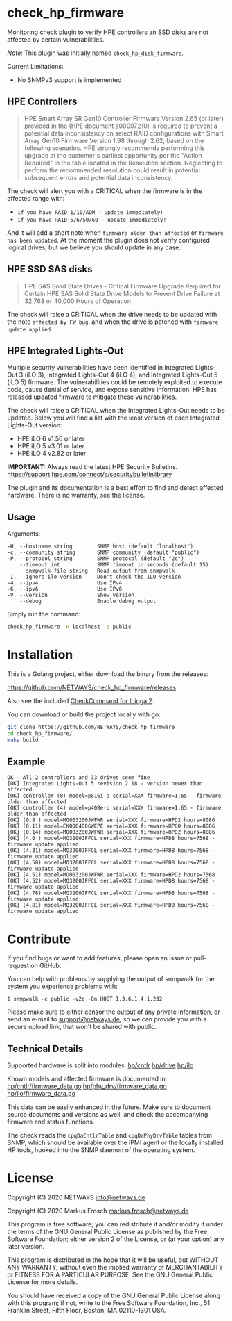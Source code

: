 # check_hp_firmware

Monitoring check plugin to verify HPE controllers an SSD disks are not affected by certain vulnerabilities.

*Note:* This plugin was initially named `check_hp_disk_firmware`.

Current Limitations:

* No SNMPv3 support is implemented

## HPE Controllers

> HPE Smart Array SR Gen10 Controller Firmware Version 2.65 (or later) provided in the (HPE document a00097210) is
> required to prevent a potential data inconsistency on select RAID configurations with Smart Array Gen10 Firmware
> Version 1.98 through 2.62, based on the following scenarios. HPE strongly recommends performing this upgrade at the
> customer's earliest opportunity per the "Action Required" in the table located in the Resolution section.
> Neglecting to perform the recommended resolution could result in potential subsequent errors and potential data
> inconsistency.

The check will alert you with a CRITICAL when the firmware is in the affected range with:

* `if you have RAID 1/10/ADM - update immediately!`
* `if you have RAID 5/6/50/60 - update immediately!`

And it will add a short note when `firmware older than affected` or `firmware has been updated`. At the moment the
plugin does not verify configured logical drives, but we believe you should update in any case.

## HPE SSD SAS disks

> HPE SAS Solid State Drives - Critical Firmware Upgrade Required for Certain HPE SAS Solid State Drive Models to
> Prevent Drive Failure at 32,768 or 40,000 Hours of Operation

The check will raise a CRITICAL when the drive needs to be updated with the note `affected by FW bug`, and when
the drive is patched with `firmware update applied`.

## HPE Integrated Lights-Out

Multiple security vulnerabilities have been identified in Integrated Lights-Out 3 (iLO 3),
Integrated Lights-Out 4 (iLO 4), and Integrated Lights-Out 5 (iLO 5) firmware. The vulnerabilities could be remotely
exploited to execute code, cause denial of service, and expose sensitive information. HPE has released updated
firmware to mitigate these vulnerabilities.

The check will raise a CRITICAL when the Integrated Lights-Out needs to be updated. Below you will find a list with
the least version of each Integrated Lights-Out version:

- HPE iLO 6 v1.56 or later
- HPE iLO 5 v3.01 or later
- HPE iLO 4 v2.82 or later

**IMPORTANT:** Always read the latest HPE Security Bulletins. https://support.hpe.com/connect/s/securitybulletinlibrary

The plugin and its documentation is a best effort to find and detect affected hardware. There is no warranty, see the license.

## Usage

Arguments:

```
-H, --hostname string        SNMP host (default "localhost")
-c, --community string       SNMP community (default "public")
-P, --protocol string        SNMP protocol (default "2c")
    --timeout int            SNMP timeout in seconds (default 15)
    --snmpwalk-file string   Read output from snmpwalk
-I, --ignore-ilo-version     Don't check the ILO version
-4, --ipv4                   Use IPv4
-6, --ipv6                   Use IPv6
-V, --version                Show version
    --debug                  Enable debug output
```

Simply run the command:

```bash
check_hp_firmware -H localhost -c public
```

# Installation

This is a Golang project, either download the binary from the releases:

https://github.com/NETWAYS/check_hp_firmware/releases

Also see the included [CheckCommand for Icinga 2](icinga2.conf).

You can download or build the project locally with go:

```bash
git clone https://github.com/NETWAYS/check_hp_firmware
cd check_hp_firmware/
make build
```

## Example

    OK - All 2 controllers and 33 drives seem fine
    [OK] Integrated Lights-Out 5 revision 2.18 - version newer than affected
    [OK] controller (0) model=p816i-a serial=XXX firmware=1.65 - firmware older than affected
    [OK] controller (4) model=p408e-p serial=XXX firmware=1.65 - firmware older than affected
    [OK] (0.9 ) model=MO003200JWFWR serial=XXX firmware=HPD2 hours=8086
    [OK] (0.11) model=EK000400GWEPE serial=XXX firmware=HPG0 hours=8086
    [OK] (0.14) model=MO003200JWFWR serial=XXX firmware=HPD2 hours=8086
    [OK] (4.0 ) model=MO3200JFFCL serial=XXX firmware=HPD8 hours=7568 - firmware update applied
    [OK] (4.31) model=MO3200JFFCL serial=XXX firmware=HPD8 hours=7568 - firmware update applied
    [OK] (4.50) model=MO3200JFFCL serial=XXX firmware=HPD8 hours=7568 - firmware update applied
    [OK] (4.51) model=MO003200JWFWR serial=XXX firmware=HPD2 hours=7568
    [OK] (4.52) model=MO3200JFFCL serial=XXX firmware=HPD8 hours=7568 - firmware update applied
    [OK] (4.78) model=MO3200JFFCL serial=XXX firmware=HPD8 hours=7568 - firmware update applied
    [OK] (4.81) model=MO3200JFFCL serial=XXX firmware=HPD8 hours=7568 - firmware update applied


# Contribute

If you find bugs or want to add features, please open an issue or pull-request on GitHub.

You can help with problems by supplying the output of snmpwalk for the system you experience problems with:

    $ snmpwalk -c public -v2c -On HOST 1.3.6.1.4.1.232

Please make sure to either censor the output of any private information, or send an e-mail to support@netways.de,
so we can provide you with a secure upload link, that won't be shared with public.

## Technical Details

Supported hardware is split into modules: [hp/cntlr](hp/cntlr) [hp/drive](hp/drive) [hp/ilo](hp/ilo)

Known models and affected firmware is documented in: [hp/cntlr/firmware_data.go](hp/cntlr/firmware_data.go) [hp/phy_drv/firmware_data.go](hp/phy_drv/firmware_data.go) [hp/ilo/firmware_data.go](hp/ilo/firmware_data.go)

This data can be easily enhanced in the future. Make sure to document source documents and versions as well, and check
the accompanying firmware and status functions.

The check reads the `cpqDaCntlrTable` and `cpqDaPhyDrvTable` tables from SNMP, which should be available over the
IPMI agent or the locally installed HP tools, hooked into the SNMP daemon of the operating system.

# License

Copyright (C) 2020 NETWAYS <info@netways.de>

Copyright (C) 2020 Markus Frosch <markus.frosch@netways.de>

This program is free software; you can redistribute it and/or modify
it under the terms of the GNU General Public License as published by
the Free Software Foundation; either version 2 of the License, or
(at your option) any later version.

This program is distributed in the hope that it will be useful,
but WITHOUT ANY WARRANTY; without even the implied warranty of
MERCHANTABILITY or FITNESS FOR A PARTICULAR PURPOSE.  See the
GNU General Public License for more details.

You should have received a copy of the GNU General Public License along
with this program; if not, write to the Free Software Foundation, Inc.,
51 Franklin Street, Fifth Floor, Boston, MA 02110-1301 USA.
